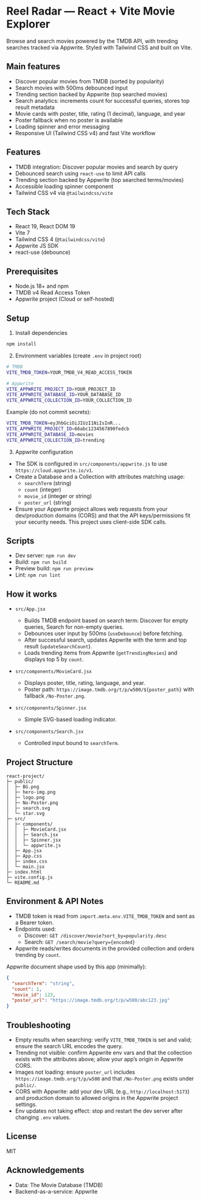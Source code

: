 # Reel Radar — React + Vite Movie Explorer

Browse and search movies powered by the TMDB API, with trending searches tracked via Appwrite. Styled with Tailwind CSS and built on Vite.

## Main features

- Discover popular movies from TMDB (sorted by popularity)
- Search movies with 500ms debounced input
- Trending section backed by Appwrite (top searched movies)
- Search analytics: increments count for successful queries, stores top result metadata
- Movie cards with poster, title, rating (1 decimal), language, and year
- Poster fallback when no poster is available
- Loading spinner and error messaging
- Responsive UI (Tailwind CSS v4) and fast Vite workflow

## Features

- TMDB integration: Discover popular movies and search by query
- Debounced search using `react-use` to limit API calls
- Trending section backed by Appwrite (top searched terms/movies)
- Accessible loading spinner component
- Tailwind CSS v4 via `@tailwindcss/vite`

## Tech Stack

- React 19, React DOM 19
- Vite 7
- Tailwind CSS 4 (`@tailwindcss/vite`)
- Appwrite JS SDK
- react-use (debounce)

## Prerequisites

- Node.js 18+ and npm
- TMDB v4 Read Access Token
- Appwrite project (Cloud or self-hosted)

## Setup

1) Install dependencies
```bash
npm install
```

2) Environment variables (create `.env` in project root)
```bash
# TMDB
VITE_TMDB_TOKEN=YOUR_TMDB_V4_READ_ACCESS_TOKEN

# Appwrite
VITE_APPWRITE_PROJECT_ID=YOUR_PROJECT_ID
VITE_APPWRITE_DATABASE_ID=YOUR_DATABASE_ID
VITE_APPWRITE_COLLECTION_ID=YOUR_COLLECTION_ID
```

Example (do not commit secrets):
```bash
VITE_TMDB_TOKEN=eyJhbGciOiJIUzI1NiIsInR...
VITE_APPWRITE_PROJECT_ID=66abc1234567890fedcb
VITE_APPWRITE_DATABASE_ID=movies
VITE_APPWRITE_COLLECTION_ID=trending
```

3) Appwrite configuration
- The SDK is configured in `src/components/appwrite.js` to use `https://cloud.appwrite.io/v1`.
- Create a Database and a Collection with attributes matching usage:
  - `searchTerm` (string)
  - `count` (integer)
  - `movie_id` (integer or string)
  - `poster_url` (string)
- Ensure your Appwrite project allows web requests from your dev/production domains (CORS) and that the API keys/permissions fit your security needs. This project uses client-side SDK calls.

## Scripts

- Dev server: `npm run dev`
- Build: `npm run build`
- Preview build: `npm run preview`
- Lint: `npm run lint`

## How it works

- `src/App.jsx`
  - Builds TMDB endpoint based on search term: Discover for empty queries, Search for non-empty queries.
  - Debounces user input by 500ms (`useDebounce`) before fetching.
  - After successful search, updates Appwrite with the term and top result (`updateSearchCount`).
  - Loads trending items from Appwrite (`getTrendingMovies`) and displays top 5 by `count`.

- `src/components/MovieCard.jsx`
  - Displays poster, title, rating, language, and year.
  - Poster path: `https://image.tmdb.org/t/p/w500/${poster_path}` with fallback `/No-Poster.png`.

- `src/components/Spinner.jsx`
  - Simple SVG-based loading indicator.

- `src/components/Search.jsx`
  - Controlled input bound to `searchTerm`.

## Project Structure

```
react-project/
├─ public/
│  ├─ BG.png
│  ├─ hero-img.png
│  ├─ logo.png
│  ├─ No-Poster.png
│  ├─ search.svg
│  └─ star.svg
├─ src/
│  ├─ components/
│  │  ├─ MovieCard.jsx
│  │  ├─ Search.jsx
│  │  ├─ Spinner.jsx
│  │  └─ appwrite.js
│  ├─ App.jsx
│  ├─ App.css
│  ├─ index.css
│  └─ main.jsx
├─ index.html
├─ vite.config.js
└─ README.md
```

## Environment & API Notes

- TMDB token is read from `import.meta.env.VITE_TMDB_TOKEN` and sent as a Bearer token.
- Endpoints used:
  - Discover: `GET /discover/movie?sort_by=popularity.desc`
  - Search: `GET /search/movie?query={encoded}`
- Appwrite reads/writes documents in the provided collection and orders trending by `count`.

Appwrite document shape used by this app (minimally):
```json
{
  "searchTerm": "string",
  "count": 1,
  "movie_id": 123,
  "poster_url": "https://image.tmdb.org/t/p/w500/abc123.jpg"
}
```

## Troubleshooting

- Empty results when searching: verify `VITE_TMDB_TOKEN` is set and valid; ensure the search URL encodes the query.
- Trending not visible: confirm Appwrite env vars and that the collection exists with the attributes above; allow your app’s origin in Appwrite CORS.
- Images not loading: ensure `poster_url` includes `https://image.tmdb.org/t/p/w500` and that `/No-Poster.png` exists under `public/`.
- CORS with Appwrite: add your dev URL (e.g., `http://localhost:5173`) and production domain to allowed origins in the Appwrite project settings.
- Env updates not taking effect: stop and restart the dev server after changing `.env` values.

## License

MIT

## Acknowledgements

- Data: The Movie Database (TMDB)
- Backend-as-a-service: Appwrite
